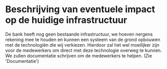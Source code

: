 # Beschrijving van eventuele impact op de huidige infrastructuur
De bank heeft nog geen bestaande infrastructuur, we hoeven nergens rekening mee te houden en kunnen een systeem van de grond opbouwen met de technologiën die wij verkiezen. Hierdoor zal het wel moeilijker zijn voor de medewerkers om direct met deze technologie overweg te kunnen. We zullen documentatie schrijven om de medewerkers te helpen. (Zie 'Documentatie')